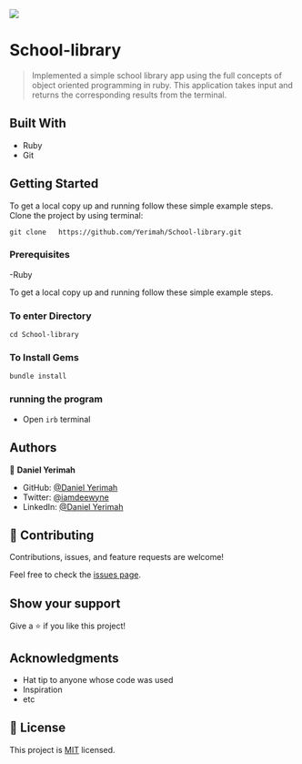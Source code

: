 ![](https://img.shields.io/badge/Microverse-blueviolet)

# School-library

> Implemented a simple school library app using the full concepts of object oriented programming in ruby. This application takes input and returns the corresponding results from the terminal.


## Built With

- Ruby
- Git


## Getting Started
To get a local copy up and running follow these simple example steps.
Clone the project by using terminal:
```
git clone   https://github.com/Yerimah/School-library.git
```
### Prerequisites
-Ruby


To get a local copy up and running follow these simple example steps.

### To enter Directory

`cd School-library`

### To Install Gems

`bundle install`

### running the program
- Open `irb` terminal


## Authors

👤 **Daniel Yerimah**
- GitHub: [@Daniel Yerimah](https://github.com/yerimah)
- Twitter: [@iamdeewyne](https://twitter.com/iamdeewyne)
- LinkedIn: [@Daniel Yerimah](https://linkedin.com/in/daniel-yerimah)


## 🤝 Contributing

Contributions, issues, and feature requests are welcome!

Feel free to check the [issues page](../../issues/).

## Show your support

Give a ⭐️ if you like this project!

## Acknowledgments

- Hat tip to anyone whose code was used
- Inspiration
- etc

## 📝 License

This project is [MIT](./MIT.md) licensed.